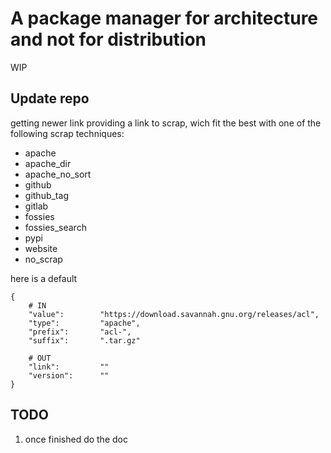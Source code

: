 # A package manager for architecture and not for distribution

WIP

## Update repo

getting newer link providing a link to scrap, wich fit the best with one of the
following scrap techniques:
- apache
- apache_dir
- apache_no_sort
- github
- github_tag
- gitlab
- fossies
- fossies_search
- pypi
- website
- no_scrap

here is a default

```shell
{
	# IN
	"value":		"https://download.savannah.gnu.org/releases/acl",
	"type":			"apache",
	"prefix":		"acl-",
	"suffix":		".tar.gz"

	# OUT
	"link":			""
	"version":		""
}
```

## TODO

1. once finished do the doc
